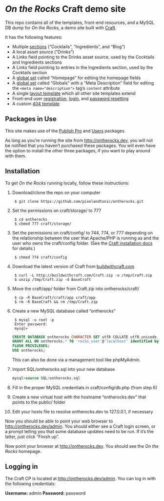 # *On the Rocks* Craft demo site

This repo contains all of the templates, front-end resources, and a MySQL DB dump for *On the Rocks*, a demo site built with [Craft](http://buildwithcraft.com).

It has the following features:

* Multiple [sections](http://docs.buildwithcraft.com/diving-in/sections.html) (“Cocktails”, “Ingredients”, and “Blog”)
* A local asset source (“Drinks”)
* A Links field pointing to the Drinks asset source, used by the Cocktails and Ingredients sections
* A Links field pointing to entries in the Ingredients section, used by the Cocktails section
* A [global set](http://docs.buildwithcraft.com/diving-in/globals.html) called “Homepage” for editing the homepage fields
* A [global set](http://docs.buildwithcraft.com/diving-in/globals.html) called “Globals” with a “Meta Description” field for editing the `<meta name="description">` tag’s `content` attribute
* A single [layout template](https://github.com/pixelandtonic/ontherocks/blob/master/craft/templates/_layout.html) which all other site templates extend
* Front-end user [registration](https://github.com/pixelandtonic/ontherocks/blob/master/craft/templates/accounts/register.html), [login](https://github.com/pixelandtonic/ontherocks/blob/master/craft/templates/accounts/login.html), and [password resetting](https://github.com/pixelandtonic/ontherocks/blob/master/craft/templates/accounts/forgotpassword.html)
* A custom [404 template](https://github.com/pixelandtonic/ontherocks/blob/master/craft/templates/404.html)

## Packages in Use

This site makes use of the [Publish Pro](http://docs.buildwithcraft.com/diving-in/packages/publishpro.html) and [Users](http://docs.buildwithcraft.com/diving-in/packages/users.html) packages.

As long as you’re running the site from http://ontherocks.dev, you will not be notified that you haven’t purchased these packages. You will even have the option to install the other three packages, if you want to play around with them.


## Installation

To get *On the Rocks* running locally, follow these instructions:

1. Download/clone the repo on your computer

		$ git clone https://github.com/pixelandtonic/ontherocks.git

2. Set the permissions on craft/storage/ to 777

		$ cd ontherocks
		$ chmod 777 craft/storage/

3. Set the permissions on craft/config/ to 744, 774, or 777 depending on the relationship between the user that Apache/PHP is running as and the user who owns the craft/config folder. (See the [Craft installation docs](http://docs.buildwithcraft.com/installing/installing.html#preparing-to-install) for details.)

		$ chmod 774 craft/config

4. Download the latest version of Craft from [buildwithcraft.com](http://buildwithcraft.com)

		$ curl -L http://buildwithcraft.com/Craft.zip -o /tmp/Craft.zip
		$ unzip /tmp/Craft.zip -d BaseCraft

5. Move the craft/app/ folder from Craft.zip into ontherocks/craft/

		$ cp -R BaseCraft/craft/app craft/app
		$ rm -R BaseCraft && rm /tmp/Craft.zip

6. Create a new MySQL database called “ontherocks”
		
		$ mysql -u root -p
		Enter password:
		mysql>

	```sql
	CREATE DATABASE ontherocks CHARACTER SET utf8 COLLATE utf8_unicode_ci;
	GRANT ALL ON ontherocks.* TO 'rocks_user'@'localhost' identified by 'letmein';
	FLUSH PRIVILEGES;
	USE ontherocks;
	```

	This can also be done via a management tool like phpMyAdmin.


7. Import SQL/ontherocks.sql into your new database

	```sql
	mysql>source SQL/ontherocks.sql
	```

8. Fill in the proper MySQL credentials in craft/config/db.php (from step 6)
9. Create a new virtual host with the hostname “ontherocks.dev” that points to the public/ folder
10. Edit your hosts file to resolve ontherocks.dev to 127.0.0.1, if necessary

Now you should be able to point your web browser to http://ontherocks.dev/admin. You should either see a Craft login screen, or a prompt telling you that some database updates need to be run. If it’s the latter, just click “Finish up”.

Now point your browser at http://ontherocks.dev. You should see the *On the Rocks* homepage.


## Logging in

The Craft CP is located at http://ontherocks.dev/admin. You can log in with the following credentials:

**Username:** admin
**Password:** password
